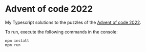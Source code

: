 # Advent of code 2022

My Typescript solutions to the puzzles of the [Advent of code 2022](https://adventofcode.com/2022).

To run, execute the following commands in the console:

```
npm install
npm run
```

